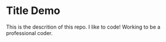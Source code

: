 # Title Demo

This is the descrition of this repo. I like to code!
Working to be a professional coder.
